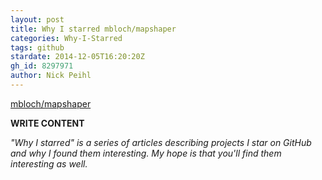 ```yaml
---
layout: post
title: Why I starred mbloch/mapshaper
categories: Why-I-Starred
tags: github
stardate: 2014-12-05T16:20:20Z
gh_id: 8297971
author: Nick Peihl
---
```


[mbloch/mapshaper](https://github.com/mbloch/mapshaper)

**WRITE CONTENT**

*"Why I starred" is a series of articles describing projects I star on GitHub and why I found them interesting. My hope is that you'll find them interesting as well.*

